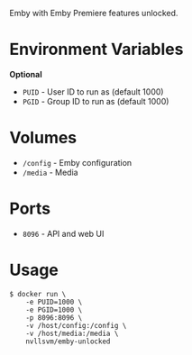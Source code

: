 Emby with Emby Premiere features unlocked.

# Environment Variables

**Optional**
- ``PUID`` - User ID to run as (default 1000)
- ``PGID`` - Group ID to run as (default 1000)

# Volumes

- ``/config`` - Emby configuration
- ``/media`` - Media

# Ports

- ``8096`` - API and web UI

# Usage

```
$ docker run \
    -e PUID=1000 \
    -e PGID=1000 \
    -p 8096:8096 \
    -v /host/config:/config \
    -v /host/media:/media \
    nvllsvm/emby-unlocked
```
